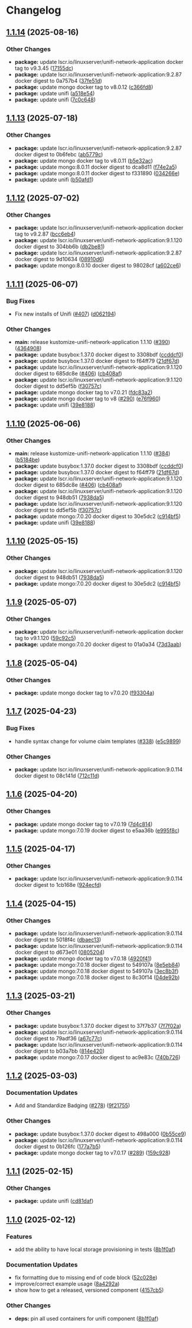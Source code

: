 # Changelog

## [1.1.14](https://github.com/marinatedconcrete/config/compare/kustomize-unifi-network-application@v1.1.13...kustomize-unifi-network-application@v1.1.14) (2025-08-16)


### Other Changes

* **package:** update lscr.io/linuxserver/unifi-network-application docker tag to v9.3.45 ([17155dc](https://github.com/marinatedconcrete/config/commit/17155dc581f4a5f6b8d65b902aa17637a84e1f86))
* **package:** update lscr.io/linuxserver/unifi-network-application:9.2.87 docker digest to 0a757b4 ([37fe51d](https://github.com/marinatedconcrete/config/commit/37fe51d1b505c1917f3eb7ee4d53e1a5da36b603))
* **package:** update mongo docker tag to v8.0.12 ([c366fd8](https://github.com/marinatedconcrete/config/commit/c366fd8952bca3761ba6ef9761e078b85c36a236))
* **package:** update unifi ([a518e54](https://github.com/marinatedconcrete/config/commit/a518e5438e51d1adeb54cfa16fba6ae95025026c))
* **package:** update unifi ([7c0c648](https://github.com/marinatedconcrete/config/commit/7c0c6486e30c96121f227a88ccb6d8fa2e81c096))

## [1.1.13](https://github.com/marinatedconcrete/config/compare/kustomize-unifi-network-application@v1.1.12...kustomize-unifi-network-application@v1.1.13) (2025-07-18)


### Other Changes

* **package:** update lscr.io/linuxserver/unifi-network-application:9.2.87 docker digest to 0b6febc ([ab5779c](https://github.com/marinatedconcrete/config/commit/ab5779c3991af42214b51b5e92aafab964faac55))
* **package:** update mongo docker tag to v8.0.11 ([b5e32ac](https://github.com/marinatedconcrete/config/commit/b5e32ac65b0928bdb80029149ced26af6fa384b0))
* **package:** update mongo:8.0.11 docker digest to dca8d11 ([f74e2a5](https://github.com/marinatedconcrete/config/commit/f74e2a5f3b32a14eed17f0565590bd50efe44152))
* **package:** update mongo:8.0.11 docker digest to f331890 ([034266e](https://github.com/marinatedconcrete/config/commit/034266e7be7de2324e633b39265e8a9430d78f5f))
* **package:** update unifi ([b50afd1](https://github.com/marinatedconcrete/config/commit/b50afd11122c4cf849537293f4924c362754fc91))

## [1.1.12](https://github.com/marinatedconcrete/config/compare/kustomize-unifi-network-application@v1.1.11...kustomize-unifi-network-application@v1.1.12) (2025-07-02)


### Other Changes

* **package:** update lscr.io/linuxserver/unifi-network-application docker tag to v9.2.87 ([bcc6eb4](https://github.com/marinatedconcrete/config/commit/bcc6eb4c1651800b0a2889545a799ad610ce98e4))
* **package:** update lscr.io/linuxserver/unifi-network-application:9.1.120 docker digest to 304bb6b ([db2be81](https://github.com/marinatedconcrete/config/commit/db2be816eab32cede331b5811d3bf33636e8a6ff))
* **package:** update lscr.io/linuxserver/unifi-network-application:9.2.87 docker digest to 9d10634 ([08910d6](https://github.com/marinatedconcrete/config/commit/08910d640b6cc29b706b588039918ac68df8f7df))
* **package:** update mongo:8.0.10 docker digest to 98028cf ([a602ce6](https://github.com/marinatedconcrete/config/commit/a602ce697240f8285c52f3ee39bed257a805f5e7))

## [1.1.11](https://github.com/marinatedconcrete/config/compare/kustomize-unifi-network-application@v1.1.10...kustomize-unifi-network-application@v1.1.11) (2025-06-07)


### Bug Fixes

* Fix new installs of Unifi ([#407](https://github.com/marinatedconcrete/config/issues/407)) ([d062194](https://github.com/marinatedconcrete/config/commit/d0621946055f7400a14c5f98ec755ef903ae318b))


### Other Changes

* **main:** release kustomize-unifi-network-application 1.1.10 ([#390](https://github.com/marinatedconcrete/config/issues/390)) ([4364908](https://github.com/marinatedconcrete/config/commit/43649085dcf503a00e20bf8ea83c249794cc04a2))
* **package:** update busybox:1.37.0 docker digest to 3308bdf ([ccddcf0](https://github.com/marinatedconcrete/config/commit/ccddcf048a8c8d601011f87628c0ac25784d5d01))
* **package:** update busybox:1.37.0 docker digest to f64ff79 ([21df67d](https://github.com/marinatedconcrete/config/commit/21df67de4a505f3819a0d1c9cb7d9f20c1680966))
* **package:** update lscr.io/linuxserver/unifi-network-application:9.1.120 docker digest to 685dc8e ([#406](https://github.com/marinatedconcrete/config/issues/406)) ([cb408af](https://github.com/marinatedconcrete/config/commit/cb408af615cea4c68c508b32b600c5ccadba93ae))
* **package:** update lscr.io/linuxserver/unifi-network-application:9.1.120 docker digest to dd5ef5b ([f30757c](https://github.com/marinatedconcrete/config/commit/f30757c741a5c3f87b2c4e89bf590df1e166b2be))
* **package:** update mongo docker tag to v7.0.21 ([fdc83a2](https://github.com/marinatedconcrete/config/commit/fdc83a255af75b7c0c89596a35e6700a56208223))
* **package:** update mongo docker tag to v8 ([#290](https://github.com/marinatedconcrete/config/issues/290)) ([e76f960](https://github.com/marinatedconcrete/config/commit/e76f96096b8a0c4fe46300d65db4a15b6ae6f102))
* **package:** update unifi ([39e8188](https://github.com/marinatedconcrete/config/commit/39e818881fee402b71f89ebf946ce32d6bc88371))

## [1.1.10](https://github.com/marinatedconcrete/config/compare/kustomize-unifi-network-application@v1.1.9...kustomize-unifi-network-application@v1.1.10) (2025-06-06)


### Other Changes

* **main:** release kustomize-unifi-network-application 1.1.10 ([#384](https://github.com/marinatedconcrete/config/issues/384)) ([b5184be](https://github.com/marinatedconcrete/config/commit/b5184beb9fe050599351dea621cfc0c74d84961c))
* **package:** update busybox:1.37.0 docker digest to 3308bdf ([ccddcf0](https://github.com/marinatedconcrete/config/commit/ccddcf048a8c8d601011f87628c0ac25784d5d01))
* **package:** update busybox:1.37.0 docker digest to f64ff79 ([21df67d](https://github.com/marinatedconcrete/config/commit/21df67de4a505f3819a0d1c9cb7d9f20c1680966))
* **package:** update lscr.io/linuxserver/unifi-network-application:9.1.120 docker digest to 685dc8e ([#406](https://github.com/marinatedconcrete/config/issues/406)) ([cb408af](https://github.com/marinatedconcrete/config/commit/cb408af615cea4c68c508b32b600c5ccadba93ae))
* **package:** update lscr.io/linuxserver/unifi-network-application:9.1.120 docker digest to 948db51 ([7938da5](https://github.com/marinatedconcrete/config/commit/7938da556d051853169f21556af4087631e64195))
* **package:** update lscr.io/linuxserver/unifi-network-application:9.1.120 docker digest to dd5ef5b ([f30757c](https://github.com/marinatedconcrete/config/commit/f30757c741a5c3f87b2c4e89bf590df1e166b2be))
* **package:** update mongo:7.0.20 docker digest to 30e5dc2 ([c914bf5](https://github.com/marinatedconcrete/config/commit/c914bf5ceef886437e2840c0f7d807063ac33fe2))
* **package:** update unifi ([39e8188](https://github.com/marinatedconcrete/config/commit/39e818881fee402b71f89ebf946ce32d6bc88371))

## [1.1.10](https://github.com/marinatedconcrete/config/compare/kustomize-unifi-network-application@v1.1.9...kustomize-unifi-network-application@v1.1.10) (2025-05-15)


### Other Changes

* **package:** update lscr.io/linuxserver/unifi-network-application:9.1.120 docker digest to 948db51 ([7938da5](https://github.com/marinatedconcrete/config/commit/7938da556d051853169f21556af4087631e64195))
* **package:** update mongo:7.0.20 docker digest to 30e5dc2 ([c914bf5](https://github.com/marinatedconcrete/config/commit/c914bf5ceef886437e2840c0f7d807063ac33fe2))

## [1.1.9](https://github.com/marinatedconcrete/config/compare/kustomize-unifi-network-application@v1.1.8...kustomize-unifi-network-application@v1.1.9) (2025-05-07)


### Other Changes

* **package:** update lscr.io/linuxserver/unifi-network-application docker tag to v9.1.120 ([59c92c5](https://github.com/marinatedconcrete/config/commit/59c92c59310a505862927d7513612cf84c0c1263))
* **package:** update mongo:7.0.20 docker digest to 01a0a34 ([73d3aab](https://github.com/marinatedconcrete/config/commit/73d3aab53278701384d9dbd65e9f984105ba9d73))

## [1.1.8](https://github.com/marinatedconcrete/config/compare/kustomize-unifi-network-application@v1.1.7...kustomize-unifi-network-application@v1.1.8) (2025-05-04)


### Other Changes

* **package:** update mongo docker tag to v7.0.20 ([f93304a](https://github.com/marinatedconcrete/config/commit/f93304a530d222952aaf4387556e652bda741c6e))

## [1.1.7](https://github.com/marinatedconcrete/config/compare/kustomize-unifi-network-application@v1.1.6...kustomize-unifi-network-application@v1.1.7) (2025-04-23)


### Bug Fixes

* handle syntax change for volume claim templates ([#338](https://github.com/marinatedconcrete/config/issues/338)) ([e5c9899](https://github.com/marinatedconcrete/config/commit/e5c9899e2ea20911fea8387091dc7fb38ef72e9c))


### Other Changes

* **package:** update lscr.io/linuxserver/unifi-network-application:9.0.114 docker digest to 08c141d ([712c11d](https://github.com/marinatedconcrete/config/commit/712c11d8d7c509b8ef6022c94edeafdc7abf34a7))

## [1.1.6](https://github.com/marinatedconcrete/config/compare/kustomize-unifi-network-application@v1.1.5...kustomize-unifi-network-application@v1.1.6) (2025-04-20)


### Other Changes

* **package:** update mongo docker tag to v7.0.19 ([7d4c814](https://github.com/marinatedconcrete/config/commit/7d4c81410c65292e6c000928f0312098cca6accc))
* **package:** update mongo:7.0.19 docker digest to e5aa36b ([e995f8c](https://github.com/marinatedconcrete/config/commit/e995f8c63ee507f7bb4251ad2178271678c2e2ee))

## [1.1.5](https://github.com/marinatedconcrete/config/compare/kustomize-unifi-network-application@v1.1.4...kustomize-unifi-network-application@v1.1.5) (2025-04-17)


### Other Changes

* **package:** update lscr.io/linuxserver/unifi-network-application:9.0.114 docker digest to 1cb168e ([924ecfd](https://github.com/marinatedconcrete/config/commit/924ecfd455920f3c90c93937c342870b919a3a83))

## [1.1.4](https://github.com/marinatedconcrete/config/compare/kustomize-unifi-network-application@v1.1.3...kustomize-unifi-network-application@v1.1.4) (2025-04-15)


### Other Changes

* **package:** update lscr.io/linuxserver/unifi-network-application:9.0.114 docker digest to 5018f4c ([dbaec13](https://github.com/marinatedconcrete/config/commit/dbaec13a8b629b1fb0d3d4749f04a74f34eb68c4))
* **package:** update lscr.io/linuxserver/unifi-network-application:9.0.114 docker digest to d673e01 ([0805204](https://github.com/marinatedconcrete/config/commit/08052048955d3149dcc674db58a50fb596ba2cf8))
* **package:** update mongo docker tag to v7.0.18 ([4920f41](https://github.com/marinatedconcrete/config/commit/4920f4126b8cb2da148f2a5ab663d5f17f070d80))
* **package:** update mongo:7.0.18 docker digest to 549107a ([8e5eb84](https://github.com/marinatedconcrete/config/commit/8e5eb84b572726a19b2a399dc713ab4c1f677e29))
* **package:** update mongo:7.0.18 docker digest to 549107a ([3ec8b3f](https://github.com/marinatedconcrete/config/commit/3ec8b3fedfbd48c9537a6d46ae11c0a75981c78e))
* **package:** update mongo:7.0.18 docker digest to 8c30f14 ([04de92b](https://github.com/marinatedconcrete/config/commit/04de92b95f5827312b9da82f79535b4317368496))

## [1.1.3](https://github.com/marinatedconcrete/config/compare/kustomize-unifi-network-application@v1.1.2...kustomize-unifi-network-application@v1.1.3) (2025-03-21)


### Other Changes

* **package:** update busybox:1.37.0 docker digest to 37f7b37 ([7f7f02a](https://github.com/marinatedconcrete/config/commit/7f7f02ab63151cc63fca06d885c5dc19ee818409))
* **package:** update lscr.io/linuxserver/unifi-network-application:9.0.114 docker digest to 79adf36 ([a67c77c](https://github.com/marinatedconcrete/config/commit/a67c77c2c00849c4fb9644a5b0cae5222c053764))
* **package:** update lscr.io/linuxserver/unifi-network-application:9.0.114 docker digest to b03a7bb ([814e420](https://github.com/marinatedconcrete/config/commit/814e42017e9a2c7aa4f51b5e235125c295bfb493))
* **package:** update mongo:7.0.17 docker digest to ac9e83c ([740b726](https://github.com/marinatedconcrete/config/commit/740b726f1bc6fd18606cea40a3970ccdef30ae29))

## [1.1.2](https://github.com/marinatedconcrete/config/compare/kustomize-unifi-network-application@v1.1.1...kustomize-unifi-network-application@v1.1.2) (2025-03-03)


### Documentation Updates

* Add and Standardize Badging ([#278](https://github.com/marinatedconcrete/config/issues/278)) ([9f21755](https://github.com/marinatedconcrete/config/commit/9f21755bdeaa287887215ca76586aa070d17656e))


### Other Changes

* **package:** update busybox:1.37.0 docker digest to 498a000 ([0b55ce9](https://github.com/marinatedconcrete/config/commit/0b55ce976682d79d8d8910b26197ebb2217bef9e))
* **package:** update lscr.io/linuxserver/unifi-network-application:9.0.114 docker digest to 0b126fc ([177a7b5](https://github.com/marinatedconcrete/config/commit/177a7b5a2db608e15c1f974150df43e6b4363f08))
* **package:** update mongo docker tag to v7.0.17 ([#289](https://github.com/marinatedconcrete/config/issues/289)) ([159c928](https://github.com/marinatedconcrete/config/commit/159c92887139ba4d7bdbf337c236115cb6af14fd))

## [1.1.1](https://github.com/marinatedconcrete/config/compare/kustomize-unifi-network-application@v1.1.0...kustomize-unifi-network-application@v1.1.1) (2025-02-15)


### Other Changes

* **package:** update unifi ([cd81daf](https://github.com/marinatedconcrete/config/commit/cd81daf7c3ee6113fe06c65d85f3f0b6c94099bb))

## [1.1.0](https://github.com/marinatedconcrete/config/compare/kustomize-unifi-network-application@v1.0.0...kustomize-unifi-network-application@v1.1.0) (2025-02-12)


### Features

* add the ability to have local storage provisioning in tests ([8b1f0af](https://github.com/marinatedconcrete/config/commit/8b1f0af12afb544e5d824d52f14a623239833bbe))


### Documentation Updates

* fix formatting due to missing end of code block ([52c028e](https://github.com/marinatedconcrete/config/commit/52c028ebf345f65d8a178fe3a8873cb30d36b710))
* improve/correct example usage ([8a4292a](https://github.com/marinatedconcrete/config/commit/8a4292a5927f102a1bfe89d0a6898446da8e3d62))
* show how to get a released, versioned component ([4157cb5](https://github.com/marinatedconcrete/config/commit/4157cb5c854b2d1cc3ba833b8392cc96ce6b0330))


### Other Changes

* **deps:** pin all used containers for unifi component ([8b1f0af](https://github.com/marinatedconcrete/config/commit/8b1f0af12afb544e5d824d52f14a623239833bbe))
